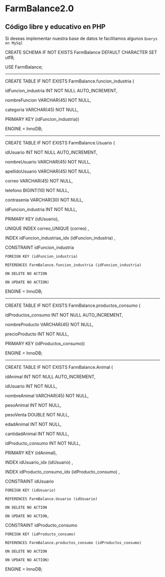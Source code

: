 # FarmBalance2.0
Código libre y educativo en PHP
--------------------------------------------
Si deseas implementar nuestra base de datos te facilitamos algunos `Querys en MySql`

CREATE SCHEMA IF NOT EXISTS FarmBalance DEFAULT CHARACTER SET utf8;

USE FarmBalance;

--------------------------------------------------------------

CREATE TABLE IF NOT EXISTS FarmBalance.funcion_industria (

  idFuncion_industria INT NOT NULL AUTO_INCREMENT,
  
  nombreFuncion VARCHAR(45) NOT NULL,
  
  categoria VARCHAR(45) NOT NULL,
  
  PRIMARY KEY (idFuncion_industria))
  
ENGINE = InnoDB;

--------------------------------------------------------------


CREATE TABLE IF NOT EXISTS FarmBalance.Usuario (

  idUsuario INT NOT NULL AUTO_INCREMENT,
  
  nombreUsuario VARCHAR(45) NOT NULL,
  
  apellidoUsuario VARCHAR(45) NOT NULL,
  
  correo VARCHAR(45) NOT NULL,
  
  telefono BIGINT(10) NOT NULL,
  
  contrasenia VARCHAR(30) NOT NULL,
  
  idFuncion_industria INT NOT NULL,
  
  PRIMARY KEY (idUsuario),
  
  UNIQUE INDEX correo_UNIQUE (correo) ,
  
  INDEX idFuncion_industrias_idx (idFuncion_industria) ,
  
  CONSTRAINT idFuncion_industria
  
    FOREIGN KEY (idFuncion_industria)
    
    REFERENCES FarmBalance.funcion_industria (idFuncion_industria)
    
    ON DELETE NO ACTION
    
    ON UPDATE NO ACTION)
    
ENGINE = InnoDB;

--------------------------------------------------------------


CREATE TABLE IF NOT EXISTS FarmBalance.productos_consumo (

  idProductos_consumo INT NOT NULL AUTO_INCREMENT,
  
  nombreProducto VARCHAR(45) NOT NULL,
  
  precioProducto INT NOT NULL,
  
  PRIMARY KEY (idProductos_consumo))
  
ENGINE = InnoDB;

--------------------------------------------------------------

CREATE TABLE IF NOT EXISTS FarmBalance.Animal (

  idAnimal INT NOT NULL AUTO_INCREMENT,
  
  idUsuario INT NOT NULL,
  
  nombreAnimal VARCHAR(45) NOT NULL,
 
  pesoAnimal INT NOT NULL,
  
  pesoVenta DOUBLE NOT NULL,
  
  edadAnimal INT NOT NULL,
  
  cantidadAnimal INT NOT NULL,
  
  idProducto_consumo INT NOT NULL,
  
  PRIMARY KEY (idAnimal),
  
  INDEX idUsuario_idx (idUsuario) ,
  
  INDEX idProducto_consumo_idx (idProducto_consumo) ,
  
  CONSTRAINT idUsuario
  
    FOREIGN KEY (idUsuario)
    
    REFERENCES FarmBalance.Usuario (idUsuario)
    
    ON DELETE NO ACTION
    
    ON UPDATE NO ACTION,
    
  CONSTRAINT idProducto_consumo
  
    FOREIGN KEY (idProducto_consumo)
    
    REFERENCES FarmBalance.productos_consumo (idProductos_consumo)
    
    ON DELETE NO ACTION
    
    ON UPDATE NO ACTION)
    
ENGINE = InnoDB;
